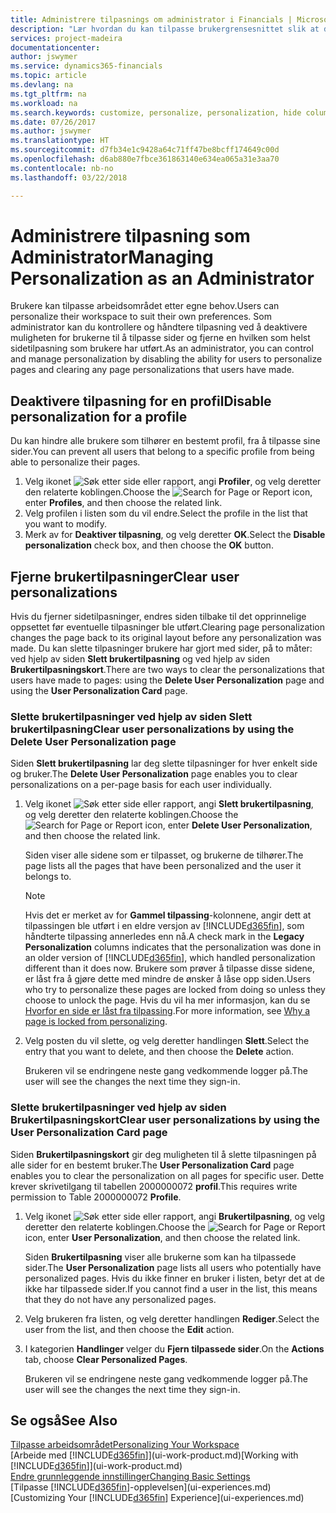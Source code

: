 ```yaml
---
title: Administrere tilpasnings om administrator i Financials | Microsoft-dokumentasjon
description: "Lær hvordan du kan tilpasse brukergrensesnittet slik at det passer til din arbeidsmåte."
services: project-madeira
documentationcenter: 
author: jswymer
ms.service: dynamics365-financials
ms.topic: article
ms.devlang: na
ms.tgt_pltfrm: na
ms.workload: na
ms.search.keywords: customize, personalize, personalization, hide columns, remove fields, move fields
ms.date: 07/26/2017
ms.author: jswymer
ms.translationtype: HT
ms.sourcegitcommit: d7fb34e1c9428a64c71ff47be8bcff174649c00d
ms.openlocfilehash: d6ab880e7fbce361863140e634ea065a31e3aa70
ms.contentlocale: nb-no
ms.lasthandoff: 03/22/2018

---
```

# <a name="managing-personalization-as-an-administrator"></a><span data-ttu-id="16931-103">Administrere tilpasning som Administrator</span><span class="sxs-lookup"><span data-stu-id="16931-103">Managing Personalization as an Administrator</span></span>
<!--NAV in the Web client-->
<span data-ttu-id="16931-104">Brukere kan tilpasse arbeidsområdet etter egne behov.</span><span class="sxs-lookup"><span data-stu-id="16931-104">Users can personalize their workspace to suit their own preferences.</span></span> <span data-ttu-id="16931-105">Som administrator kan du kontrollere og håndtere tilpasning ved å deaktivere muligheten for brukerne til å tilpasse sider og fjerne en hvilken som helst sidetilpasning som brukere har utført.</span><span class="sxs-lookup"><span data-stu-id="16931-105">As an administrator, you can control and manage personalization by disabling the ability for users to personalize pages and clearing any page personalizations that users have made.</span></span>

## <a name="disable-personalization-for-a-profile"></a><span data-ttu-id="16931-106">Deaktivere tilpasning for en profil</span><span class="sxs-lookup"><span data-stu-id="16931-106">Disable personalization for a profile</span></span>
<span data-ttu-id="16931-107">Du kan hindre alle brukere som tilhører en bestemt profil, fra å tilpasse sine sider.</span><span class="sxs-lookup"><span data-stu-id="16931-107">You can prevent all users that belong to a specific profile from being able to personalize their pages.</span></span>
1.  <span data-ttu-id="16931-108">Velg ikonet ![Søk etter side eller rapport](media/ui-search/search_small.png "Søk etter side eller rapport"), angi **Profiler**, og velg deretter den relaterte koblingen.</span><span class="sxs-lookup"><span data-stu-id="16931-108">Choose the ![Search for Page or Report](media/ui-search/search_small.png "Search for Page or Report icon") icon, enter **Profiles**, and then choose the related link.</span></span>
2.  <span data-ttu-id="16931-109">Velg profilen i listen som du vil endre.</span><span class="sxs-lookup"><span data-stu-id="16931-109">Select the profile in the list that you want to modify.</span></span>
3. <span data-ttu-id="16931-110">Merk av for **Deaktiver tilpasning**, og velg deretter **OK**.</span><span class="sxs-lookup"><span data-stu-id="16931-110">Select the **Disable personalization** check box, and then choose the **OK** button.</span></span>

## <a name="clear-user-personalizations"></a><span data-ttu-id="16931-111">Fjerne brukertilpasninger</span><span class="sxs-lookup"><span data-stu-id="16931-111">Clear user personalizations</span></span>

<span data-ttu-id="16931-112">Hvis du fjerner sidetilpasninger, endres siden tilbake til det opprinnelige oppsettet før eventuelle tilpasninger ble utført.</span><span class="sxs-lookup"><span data-stu-id="16931-112">Clearing page personalization changes the page back to its original layout before any personalization was made.</span></span> <span data-ttu-id="16931-113">Du kan slette tilpasninger brukere har gjort med sider, på to måter: ved hjelp av siden **Slett brukertilpasning** og ved hjelp av siden **Brukertilpasningskort**.</span><span class="sxs-lookup"><span data-stu-id="16931-113">There are two ways to clear the personalizations that users have made to pages: using the **Delete User Personalization** page and using the **User Personalization Card** page.</span></span>

### <a name="clear-user-personalizations-by-using-the-delete-user-personalization-page"></a><span data-ttu-id="16931-114">Slette brukertilpasninger ved hjelp av siden Slett brukertilpasning</span><span class="sxs-lookup"><span data-stu-id="16931-114">Clear user personalizations by using the Delete User Personalization page</span></span>

<span data-ttu-id="16931-115">Siden **Slett brukertilpasning** lar deg slette tilpasninger for hver enkelt side og bruker.</span><span class="sxs-lookup"><span data-stu-id="16931-115">The **Delete User Personalization** page enables you to clear personalizations on a per-page basis for each user individually.</span></span>

1.  <span data-ttu-id="16931-116">Velg ikonet ![Søk etter side eller rapport](media/ui-search/search_small.png "Søk etter side eller rapport"), angi **Slett brukertilpasning**, og velg deretter den relaterte koblingen.</span><span class="sxs-lookup"><span data-stu-id="16931-116">Choose the ![Search for Page or Report](media/ui-search/search_small.png "Search for Page or Report icon") icon, enter **Delete User Personalization**, and then choose the related link.</span></span>

    <span data-ttu-id="16931-117">Siden viser alle sidene som er tilpasset, og brukerne de tilhører.</span><span class="sxs-lookup"><span data-stu-id="16931-117">The page lists all the pages that have been personalized and the user it belongs to.</span></span>

    >[!NOTE]
    > <span data-ttu-id="16931-118">Hvis det er merket av for **Gammel tilpassing**-kolonnene, angir dett at tilpassingen ble utført i en eldre versjon av [!INCLUDE[d365fin](includes/d365fin_md.md)], som håndterte tilpassing annerledes enn nå.</span><span class="sxs-lookup"><span data-stu-id="16931-118">A check mark in the **Legacy Personalization** columns indicates that the personalization was done in an older version of [!INCLUDE[d365fin](includes/d365fin_md.md)], which handled personalization different than it does now.</span></span> <span data-ttu-id="16931-119">Brukere som prøver å tilpasse disse sidene, er låst fra å gjøre dette med mindre de ønsker å låse opp siden.</span><span class="sxs-lookup"><span data-stu-id="16931-119">Users who try to personalize these pages are locked from doing so unless they choose to unlock the page.</span></span> <span data-ttu-id="16931-120">Hvis du vil ha mer informasjon, kan du se [Hvorfor en side er låst fra tilpassing](ui-personalization-locked.md).</span><span class="sxs-lookup"><span data-stu-id="16931-120">For more information, see [Why a page is locked from personalizing](ui-personalization-locked.md).</span></span>

2. <span data-ttu-id="16931-121">Velg posten du vil slette, og velg deretter handlingen **Slett**.</span><span class="sxs-lookup"><span data-stu-id="16931-121">Select the entry that you want to delete, and then choose the **Delete** action.</span></span>

    <span data-ttu-id="16931-122">Brukeren vil se endringene neste gang vedkommende logger på.</span><span class="sxs-lookup"><span data-stu-id="16931-122">The user will see the changes the next time they sign-in.</span></span>

### <a name="clear-user-personalizations-by-using-the-user-personalization-card-page"></a><span data-ttu-id="16931-123">Slette brukertilpasninger ved hjelp av siden Brukertilpasningskort</span><span class="sxs-lookup"><span data-stu-id="16931-123">Clear user personalizations by using the User Personalization Card page</span></span>

<span data-ttu-id="16931-124">Siden **Brukertilpasningskort** gir deg muligheten til å slette tilpasningen på alle sider for en bestemt bruker.</span><span class="sxs-lookup"><span data-stu-id="16931-124">The **User Personalization Card** page enables you to clear the personalization on all pages for specific user.</span></span> <span data-ttu-id="16931-125">Dette krever skrivetilgang til tabellen 2000000072 **profil**.</span><span class="sxs-lookup"><span data-stu-id="16931-125">This requires write permission to Table 2000000072 **Profile**.</span></span>

1.  <span data-ttu-id="16931-126">Velg ikonet ![Søk etter side eller rapport](media/ui-search/search_small.png "Søk etter side eller rapport"), angi **Brukertilpasning**, og velg deretter den relaterte koblingen.</span><span class="sxs-lookup"><span data-stu-id="16931-126">Choose the ![Search for Page or Report](media/ui-search/search_small.png "Search for Page or Report icon") icon, enter **User Personalization**, and then choose the related link.</span></span>

    <span data-ttu-id="16931-127">Siden **Brukertilpasning** viser alle brukerne som kan ha tilpassede sider.</span><span class="sxs-lookup"><span data-stu-id="16931-127">The **User Personalization** page lists all users who potentially have personalized pages.</span></span> <span data-ttu-id="16931-128">Hvis du ikke finner en bruker i listen, betyr det at de ikke har tilpassede sider.</span><span class="sxs-lookup"><span data-stu-id="16931-128">If you cannot find a user in the list, this means that they do not have any personalized pages.</span></span>

2. <span data-ttu-id="16931-129">Velg brukeren fra listen, og velg deretter handlingen **Rediger**.</span><span class="sxs-lookup"><span data-stu-id="16931-129">Select the user from the list, and then choose the **Edit** action.</span></span>

3.  <span data-ttu-id="16931-130">I kategorien **Handlinger** velger du **Fjern tilpassede sider**.</span><span class="sxs-lookup"><span data-stu-id="16931-130">On the **Actions** tab, choose **Clear Personalized Pages**.</span></span>

    <span data-ttu-id="16931-131">Brukeren vil se endringene neste gang vedkommende logger på.</span><span class="sxs-lookup"><span data-stu-id="16931-131">The user will see the changes the next time they sign-in.</span></span>

## <a name="see-also"></a><span data-ttu-id="16931-132">Se også</span><span class="sxs-lookup"><span data-stu-id="16931-132">See Also</span></span>
[<span data-ttu-id="16931-133">Tilpasse arbeidsområdet</span><span class="sxs-lookup"><span data-stu-id="16931-133">Personalizing Your Workspace</span></span>](ui-personalization-user.md)  
<span data-ttu-id="16931-134">[Arbeide med [!INCLUDE[d365fin](includes/d365fin_md.md)]](ui-work-product.md)</span><span class="sxs-lookup"><span data-stu-id="16931-134">[Working with [!INCLUDE[d365fin](includes/d365fin_md.md)]](ui-work-product.md)</span></span>  
[<span data-ttu-id="16931-135">Endre grunnleggende innstillinger</span><span class="sxs-lookup"><span data-stu-id="16931-135">Changing Basic Settings</span></span>](ui-change-basic-settings.md)  
<span data-ttu-id="16931-136">[Tilpasse [!INCLUDE[d365fin](includes/d365fin_md.md)]-opplevelsen](ui-experiences.md)</span><span class="sxs-lookup"><span data-stu-id="16931-136">[Customizing Your [!INCLUDE[d365fin](includes/d365fin_md.md)] Experience](ui-experiences.md)</span></span>  

